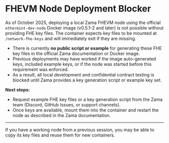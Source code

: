 # FHEVM Node Deployment Blocker

As of October 2025, deploying a local Zama FHEVM node using the official `ethermint-dev-node` Docker image (v0.5.1-2 and later) is not possible without providing FHE key files. The container expects key files to be mounted at `/network-fhe-keys` and will immediately exit if they are missing.

- There is currently **no public script or example** for generating these FHE key files in the official Zama documentation or Docker image.
- Previous deployments may have worked if the image auto-generated keys, included example keys, or if the node was started before this requirement was enforced.
- As a result, all local development and confidential contract testing is blocked until Zama provides a key generation script or example key set.

**Next steps:**
- Request example FHE key files or a key generation script from the Zama team (Discord, GitHub Issues, or support channels).
- Once keys are available, mount them into the container and restart the node as described in the Zama documentation.

---

If you have a working node from a previous session, you may be able to copy its key files and reuse them for new containers.
